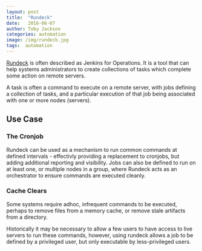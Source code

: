 ```yaml
---
layout: post
title:  "Rundeck"
date:   2016-06-07
author: Toby Jackson
categories: automation
image: /img/rundeck.jpg
tags:  automation
---
```


[Rundeck](http://rundeck.org/index.html) is often described as Jenkins for Operations. It is a tool that can help systems administrators to 
create collections of tasks which complete some action on remote servers.

A task is often a command to execute on a remote server, with jobs defining a collection of tasks, and a particular execution of that job
being associated with one or more nodes (servers).

## Use Case

### The Cronjob

Rundeck can be used as a mechanism to run common commands at defined intervals - effectivly providing a replacement to cronjobs, but adding
additional reporting and visibility. Jobs can also be defined to run on at least one, or multiple nodes in a group, where Rundeck acts
as an orchestrator to ensure commands are executed cleanly.

### Cache Clears

Some systems require adhoc, infrequent commands to be executed, perhaps to remove files from a memory cache, or 
remove stale artifacts from a directory.

Historically it may be necessary to allow a few users to have access to live servers to run these commands, however, using rundeck
allows a job to be defined by a privileged user, but only executable by less-privileged users.



